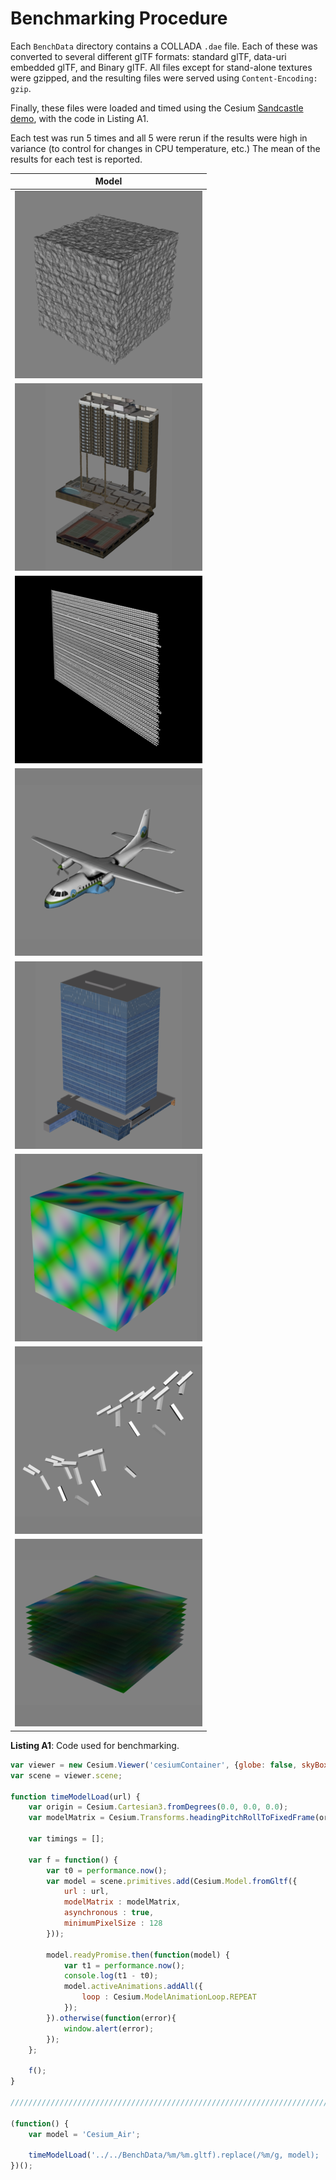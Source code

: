 # Benchmarking Procedure

Each `BenchData` directory contains a COLLADA `.dae` file.  Each of these was converted to several different glTF formats: standard glTF, data-uri embedded glTF, and Binary glTF.  All files except for stand-alone textures were gzipped, and the resulting files were served using `Content-Encoding: gzip`.

Finally, these files were loaded and timed using the Cesium [Sandcastle demo](http://cesiumjs.org/Cesium/Apps/Sandcastle/), with the code in Listing A1.

Each test was run 5 times and all 5 were rerun if the results were high in variance (to control for changes in CPU temperature, etc.)  The mean of the results for each test is reported.

| Model                                          |
|:----------------------------------------------:|
| ![`100kTris.png`     ](thumb/100kTris.png    ) |
| ![`1200_12th.png`    ](thumb/1200_12th.png   ) |
| ![`BinaryTree.png`   ](thumb/BinaryTree.png  ) |
| ![`Cesium_Air.png`   ](thumb/Cesium_Air.png  ) |
| ![`EauClaire.png`    ](thumb/EauClaire.png   ) |
| ![`LargeTex.png`     ](thumb/LargeTex.png    ) |
| ![`SpinningTree.png` ](thumb/SpinningTree.png) |
| ![`TenTex.png`       ](thumb/TenTex.png      ) |

**Listing A1**: Code used for benchmarking.
```javascript
var viewer = new Cesium.Viewer('cesiumContainer', {globe: false, skyBox: false, skyAtmosphere: false});
var scene = viewer.scene;

function timeModelLoad(url) {
    var origin = Cesium.Cartesian3.fromDegrees(0.0, 0.0, 0.0);
    var modelMatrix = Cesium.Transforms.headingPitchRollToFixedFrame(origin, 0.0, 0.0, 0.0);

    var timings = [];

    var f = function() {
        var t0 = performance.now();
        var model = scene.primitives.add(Cesium.Model.fromGltf({
            url : url,
            modelMatrix : modelMatrix,
            asynchronous : true,
            minimumPixelSize : 128
        }));

        model.readyPromise.then(function(model) {
            var t1 = performance.now();
            console.log(t1 - t0);
            model.activeAnimations.addAll({
                loop : Cesium.ModelAnimationLoop.REPEAT
            });
        }).otherwise(function(error){
            window.alert(error);
        });
    };

    f();
}

///////////////////////////////////////////////////////////////////////////

(function() {
    var model = 'Cesium_Air';

    timeModelLoad('../../BenchData/%m/%m.gltf).replace(/%m/g, model);
})();
```
